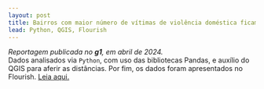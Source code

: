 ```yaml
---
layout: post
title: Bairros com maior número de vítimas de violência doméstica ficam em média a 13km da DDM de Sorocaba; veja mapa
lead: Python, QGIS, Flourish 
---
```

*Reportagem publicada no **g1**, em abril de 2024.* 
<br>
Dados analisados via `Python`, com uso das bibliotecas Pandas, e auxílio do QGIS para aferir as distâncias. Por fim, os dados foram apresentados no Flourish. [Leia aqui.](https://g1.globo.com/sp/sorocaba-jundiai/noticia/2024/04/01/bairros-com-maior-numero-de-vitimas-de-violencia-domestica-ficam-em-media-a-13km-da-ddm-de-sorocaba-veja-mapa.ghtml)

[^fn-sample]: Handy! Now click the return link to go back.
